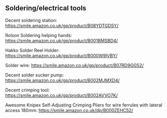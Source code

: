 ## Soldering/electrical tools

Decent soldering station: https://smile.amazon.co.uk/gp/product/B08YDTGDSY/

Rolson Soldering helping hands: https://smile.amazon.co.uk/gp/product/B001BMSBD4/

Hakko Solder Reel Holder: https://smile.amazon.co.uk/gp/product/B000W9IVBY/

Solder wire: https://smile.amazon.co.uk/gp/product/B07RD9GG52/

Decent solder sucker pump: https://smile.amazon.co.uk/gp/product/B002MJMXD4/

Decent crimping tool: https://smile.amazon.co.uk/gp/product/B002AVVO7K/

Awesome Knipex Self-Adjusting Crimping Pliers for wire ferrules with lateral access 180mm: https://smile.amazon.co.uk/dp/B000ZEHC52/
